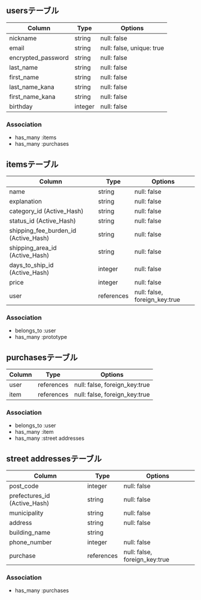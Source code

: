 ## usersテーブル

| Column             | Type       | Options                        |
| ------------------ | ---------- | ------------------------------ |
| nickname           | string     | null: false                    |
| email              | string     | null: false, unique: true      |
| encrypted_password | string     | null: false                    |
| last_name          | string     | null: false                    |
| first_name         | string     | null: false                    |
| last_name_kana     | string     | null: false                    |
| first_name_kana    | string     | null: false                    |
| birthday           | integer    | null: false                    |


### Association

- has_many :items
- has_many :purchases




## itemsテーブル

| Column                                | Type       | Options                        |
| ------------------------------------- | ---------- | ------------------------------ |
| name                                  | string     | null: false                    |
| explanation                           | string     | null: false                    |
| category_id (Active_Hash)             | string     | null: false                    |
| status_id (Active_Hash)               | string     | null: false                    |
| shipping_fee_burden_id (Active_Hash)  | string     | null: false                    |
| shipping_area_id (Active_Hash)        | string     | null: false                    |
| days_to_ship_id (Active_Hash)         | integer    | null: false                    |
| price                                 | integer    | null: false                    |
| user                                  | references | null: false, foreign_key:true  |


### Association

- belongs_to :user
- has_many :prototype



## purchasesテーブル

| Column               | Type       | Options                        |
| -------------------- | ---------- | ------------------------------ |
| user                 | references | null: false, foreign_key:true  |
| item                 | references | null: false, foreign_key:true  |


### Association

- belongs_to :user
- has_many :item
- has_many :street addresses


## street addressesテーブル

| Column                          | Type       | Options                        |
| ------------------------------- | ---------- | ------------------------------ |
| post_code                       | integer    | null: false                    |
| prefectures_id (Active_Hash)    | string     | null: false                    |
| municipality                    | string     | null: false                    |
| address                         | string     | null: false                    |
| building_name                   | string     |                                |
| phone_number                    | integer    | null: false                    |
| purchase                        | references | null: false, foreign_key:true  |

### Association

- has_many :purchases